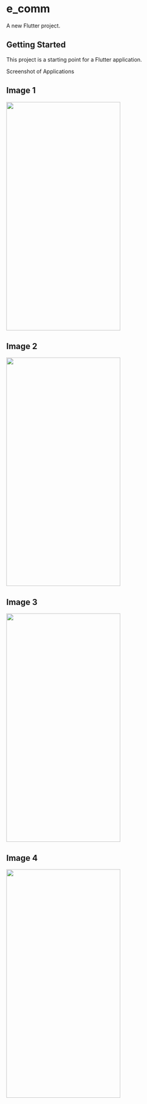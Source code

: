 # e_comm

A new Flutter project.

## Getting Started

This project is a starting point for a Flutter application.

Screenshot of Applications 




## Image 1
<img src="https://github.com/user-attachments/assets/eb679d5d-cb89-4919-9e4a-b19170050e1e" width="300" height="600">

## Image 2
<img src="https://github.com/user-attachments/assets/bd25e8fc-15c8-43c1-b388-426562d6ef8e" width="300" height="600">

## Image 3
<img src="https://github.com/user-attachments/assets/25c64835-a7c4-416f-b694-831bbbb3f855" width="300" height="600">

## Image 4
<img src="https://github.com/user-attachments/assets/67d32cb0-5a45-4d8a-91b1-5b39a990122b" width="300" height="600">
